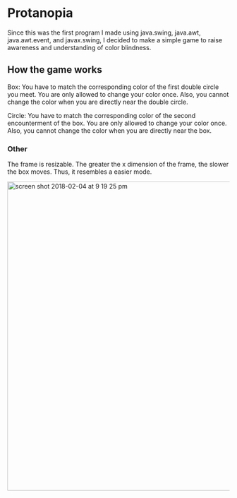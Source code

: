 # Protanopia 
Since this was the first program I made using java.swing, java.awt, java.awt.event, and javax.swing, I decided to make a simple game to raise awareness and understanding of color blindness. </br>

## How the game works 

Box: You have to match the corresponding color of the first double circle you meet. You are only allowed to change your color once. Also, you cannot change the color when you are directly near the double circle. </br>

Circle: You have to match the corresponding color of the second encounterment of the box. You are only allowed to change your color once. Also, you cannot change the color when you are directly near the box. </br>

### Other
The frame is resizable. The greater the x dimension of the frame, the slower the box moves. Thus, it resembles a easier mode.

<img width="700" alt="screen shot 2018-02-04 at 9 19 25 pm" src="https://user-images.githubusercontent.com/26124862/35785801-451ebfac-09f1-11e8-8b75-b62f4704fd4f.png">
